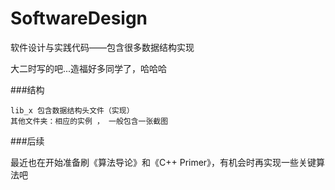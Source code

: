# SoftwareDesign

软件设计与实践代码——包含很多数据结构实现

大二时写的吧...造福好多同学了，哈哈哈

###结构

    lib_x 包含数据结构头文件（实现）
    其他文件夹：相应的实例 ， 一般包含一张截图

###后续

最近也在开始准备刷《算法导论》和《C++ Primer》，有机会时再实现一些关键算法吧


